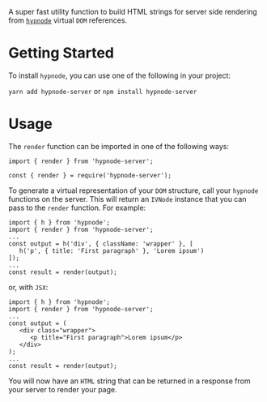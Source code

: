 A super fast utility function to build HTML strings for server side rendering from [`hypnode`](https://github.com/jhdevuk/hypnode) virtual `DOM` references.

# Getting Started

To install `hypnode`, you can use one of the following in your project:

`yarn add hypnode-server` or `npm install hypnode-server`

# Usage

The `render` function can be imported in one of the following ways:

```
import { render } from 'hypnode-server';
```

```
const { render } = require('hypnode-server');
```

To generate a virtual representation of your `DOM` structure, call your `hypnode` functions on the server. This will return an `IVNode` instance that you can pass to the `render` function. For example:

```
import { h } from 'hypnode';
import { render } from 'hypnode-server';
...
const output = h('div', { className: 'wrapper' }, [
   h('p', { title: 'First paragraph' }, 'Lorem ipsum')
]);
...
const result = render(output);
```

or, with `JSX`:

```
import { h } from 'hypnode';
import { render } from 'hypnode-server';
...
const output = (
   <div class="wrapper">
      <p title="First paragraph">Lorem ipsum</p>
   </div>
);
...
const result = render(output);
```

You will now have an `HTML` string that can be returned in a response from your server to render your page.
